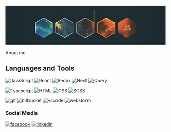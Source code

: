 ![Header](https://github.com/handreasyan/handreasyan/blob/main/assets/header.png)

About me

## Languages and Tools

![JavaScript](https://img.shields.io/badge/-JavaScript-000??style=for-the-badge&logo=javascript) ![React](https://img.shields.io/badge/-React-000??style=for-the-badge&logo=react) ![Redux](https://img.shields.io/badge/-Redux-000??style=for-the-badge&logo=redux&logoColor=purple) ![Next](https://img.shields.io/badge/-Next.js-000000??style=for-the-badge&logo=next.js) ![jQuery](https://img.shields.io/badge/-jQuery-000??style=for-the-badge&logo=jquery&logoColor=blue)

![Typescript](https://img.shields.io/badge/-Typescript-000??style=for-the-badge&logo=Typescript) ![HTML](https://img.shields.io/badge/-HTML-000??style=for-the-badge&logo=HTML5) ![CSS](https://img.shields.io/badge/-CSS-000??style=for-the-badge&logo=CSS3&logoColor=blue) ![SCSS](https://img.shields.io/badge/-SASS/SCSS-000??style=for-the-badge&logo=SASS)

![git](https://img.shields.io/badge/-Git/Github-000??style=for-the-badge&logo=git) ![bitbucket](https://img.shields.io/badge/-Bitbucket-000??style=for-the-badge&logo=bitbucket&logoColor=blue) ![vscode](https://img.shields.io/badge/-VSCode-000??style=for-the-badge&logo=visualstudiocode&logoColor=blue) ![webstorm](https://img.shields.io/badge/-Webstorm-000??style=for-the-badge&logo=webstorm)

### Social Media

[![facebook](https://img.shields.io/badge/-Facebook-000??style=for-the-badge&logo=facebook)](https://www.facebook.com/profile.php?id=100005061793685) [![linkedin](https://img.shields.io/badge/-Linkedin-000??style=for-the-badge&logo=linkedin&logoColor=blue)](https://www.linkedin.com/in/handreasyan/)
